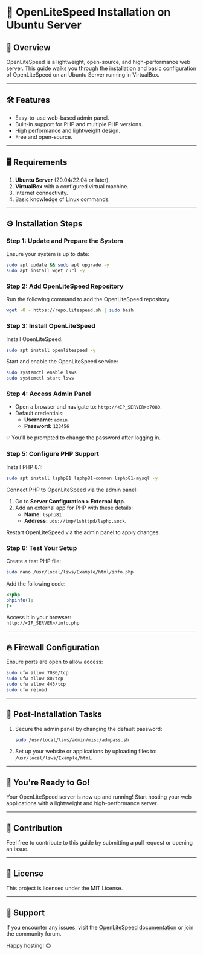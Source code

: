 # 🚀 OpenLiteSpeed Installation on Ubuntu Server  

## 📖 Overview  
OpenLiteSpeed is a lightweight, open-source, and high-performance web server. This guide walks you through the installation and basic configuration of OpenLiteSpeed on an Ubuntu Server running in VirtualBox.

---

## 🛠️ Features  
- Easy-to-use web-based admin panel.  
- Built-in support for PHP and multiple PHP versions.  
- High performance and lightweight design.  
- Free and open-source.  

---

## 🖥️ Requirements  
1. **Ubuntu Server** (20.04/22.04 or later).  
2. **VirtualBox** with a configured virtual machine.  
3. Internet connectivity.  
4. Basic knowledge of Linux commands.

---

## ⚙️ Installation Steps  

### Step 1: Update and Prepare the System  
Ensure your system is up to date:
```bash
sudo apt update && sudo apt upgrade -y
sudo apt install wget curl -y
```

### Step 2: Add OpenLiteSpeed Repository  
Run the following command to add the OpenLiteSpeed repository:
```bash
wget -O - https://repo.litespeed.sh | sudo bash
```

### Step 3: Install OpenLiteSpeed  
Install OpenLiteSpeed:
```bash
sudo apt install openlitespeed -y
```
Start and enable the OpenLiteSpeed service:
```bash
sudo systemctl enable lsws
sudo systemctl start lsws
```

### Step 4: Access Admin Panel  
- Open a browser and navigate to: `http://<IP_SERVER>:7080`.  
- Default credentials:  
  - **Username:** `admin`  
  - **Password:** `123456`  

💡 You’ll be prompted to change the password after logging in.  

### Step 5: Configure PHP Support  
Install PHP 8.1:
```bash
sudo apt install lsphp81 lsphp81-common lsphp81-mysql -y
```
Connect PHP to OpenLiteSpeed via the admin panel:
1. Go to **Server Configuration > External App**.  
2. Add an external app for PHP with these details:  
   - **Name:** `lsphp81`  
   - **Address:** `uds://tmp/lshttpd/lsphp.sock`.  

Restart OpenLiteSpeed via the admin panel to apply changes.  

### Step 6: Test Your Setup  
Create a test PHP file:
```bash
sudo nano /usr/local/lsws/Example/html/info.php
```
Add the following code:  
```php
<?php
phpinfo();
?>
```  
Access it in your browser:  
`http://<IP_SERVER>/info.php`

---

## 🔥 Firewall Configuration  
Ensure ports are open to allow access:  
```bash
sudo ufw allow 7080/tcp
sudo ufw allow 80/tcp
sudo ufw allow 443/tcp
sudo ufw reload
```

---

## 📝 Post-Installation Tasks  
1. Secure the admin panel by changing the default password:  
   ```bash
   sudo /usr/local/lsws/admin/misc/admpass.sh
   ```  
2. Set up your website or applications by uploading files to:  
   `/usr/local/lsws/Example/html`.

---

## 🎉 You're Ready to Go!  
Your OpenLiteSpeed server is now up and running! Start hosting your web applications with a lightweight and high-performance server.  

---

## 🤝 Contribution  
Feel free to contribute to this guide by submitting a pull request or opening an issue.

---

## 📜 License  
This project is licensed under the MIT License.  

---

## 💬 Support  
If you encounter any issues, visit the [OpenLiteSpeed documentation](https://openlitespeed.org/) or join the community forum.  

Happy hosting! 😊  
